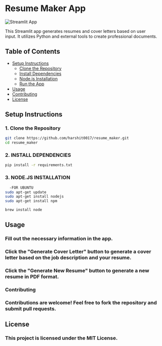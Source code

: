 # Resume Maker App

![Streamlit App](app_screenshot.png)

This Streamlit app generates resumes and cover letters based on user input. It utilizes Python and external tools to create professional documents.

## Table of Contents

- [Setup Instructions](#setup-instructions)
  - [Clone the Repository](#1-clone-the-repository)
  - [Install Dependencies](#2-install-dependencies)
  - [Node.js Installation](#3-nodejs-installation)
  - [Run the App](#4-run-the-app)
- [Usage](#usage)
- [Contributing](#contributing)
- [License](#license)

## Setup Instructions

### 1. Clone the Repository

```bash
git clone https://github.com/harshit0017/resume_maker.git
cd resume_maker
```

### 2. INSTALL DEPENDENCIES
```bash
pip install -r requirements.txt
```
### 3. NODE.JS INSTALLATION
```bash
  -FOR UBUNTU
sudo apt-get update
sudo apt-get install nodejs
sudo apt-get install npm
```
```bash  - FOR MACOS USING HOMBREW
brew install node
```
## Usage
   ###  Fill out the necessary information in the app.
   ### Click the "Generate Cover Letter" button to generate a cover letter based on the job description and your resume.
   ### Click the "Generate New Resume" button to generate a new resume in PDF format.
   ###  Contributing
   ###  Contributions are welcome! Feel free to fork the repository and submit pull requests.

## License
   ### This project is licensed under the MIT License.


